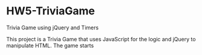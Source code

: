 # HW5-TriviaGame
Trivia Game using jQuery and Timers

This project is a Trivia Game that uses JavaScript for the logic and jQuery to manipulate HTML. The game starts 
